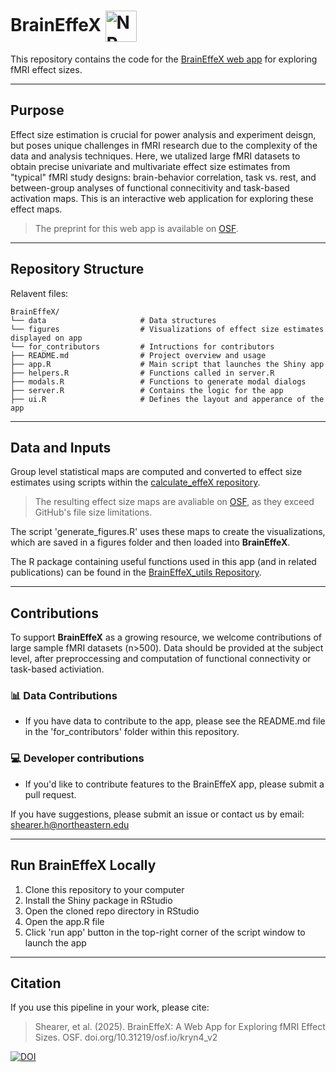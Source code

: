 # BrainEffeX <img src="www/nplogo.png" alt="NP Logo" style="width:50px; height:50px; vertical-align: middle;"/>
This repository contains the code for the [BrainEffeX web app](https://neuroprismlab.shinyapps.io/BrainEffeX/) for exploring fMRI effect sizes. 

---
## Purpose
Effect size estimation is crucial for power analysis and experiment deisgn, but poses unique challenges in fMRI research due to the complexity of the data and analysis techniques. Here, we utalized large fMRI datasets to obtain precise univariate and multivariate effect size estimates from "typical" fMRI study designs: brain-behavior correlation, task vs. rest, and between-group analyses of functional connecitivity and task-based activation maps. This is an interactive web application for exploring these effect maps. 
> The preprint for this web app is available on [OSF](https://osf.io/preprints/osf/kryn4_v2).

---
## Repository Structure
Relavent files:
```
BrainEffeX/                 
└── data                     # Data structures 
└── figures                  # Visualizations of effect size estimates displayed on app      
└── for_contributors         # Intructions for contributors             
├── README.md                # Project overview and usage
├── app.R                    # Main script that launches the Shiny app
├── helpers.R                # Functions called in server.R
├── modals.R                 # Functions to generate modal dialogs
├── server.R                 # Contains the logic for the app
├── ui.R                     # Defines the layout and apperance of the app
```

---
## Data and Inputs
Group level statistical maps are computed and converted to effect size estimates using scripts within the [calculate_effeX repository](https://github.com/neuroprismlab/calculate_effeX). 
> The resulting effect size maps are avaliable on [OSF](https://osf.io/cwnjd/files/osfstorage), as they exceed GitHub's file size limitations. 

The script 'generate_figures.R' uses these maps to create the visualizations, which are saved in a figures folder and then loaded into **BrainEffeX**.

The R package containing useful functions used in this app (and in related publications) can be found in the [BrainEffeX_utils Repository](https://github.com/neuroprismlab/BrainEffeX_utils).

---
## Contributions
To support **BrainEffeX** as a growing resource, we welcome contributions of large sample fMRI datasets (n>500). Data should be provided at the subject level, after preproccessing and computation of functional connectivity or task-based activiation. 

### 📊 Data Contributions
- If you have data to contribute to the app, please see the README.md file in the 'for_contributors' folder within this repository. 

### 💻 Developer contributions
- If you'd like to contribute features to the BrainEffeX app, please submit a pull request.

If you have suggestions, please submit an issue or contact us by email: shearer.h@northeastern.edu

---
## Run BrainEffeX Locally
1. Clone this repository to your computer
2. Install the Shiny package in RStudio
3. Open the cloned repo directory in RStudio
4. Open the app.R file
5. Click 'run app' button in the top-right corner of the script window to launch the app

---
## Citation
If you use this pipeline in your work, please cite:

>Shearer, et al. (2025). BrainEffeX: A Web App for Exploring fMRI Effect Sizes. OSF. doi.org/10.31219/osf.io/kryn4_v2

[![DOI](https://img.shields.io/badge/DOI-10.31219/osf.io/kryn4.v2-blue.svg)](https://doi.org/10.31219/osf.io/kryn4_v2)

